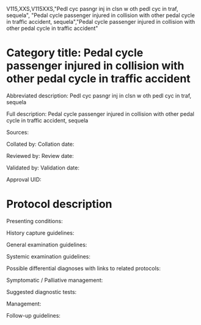 V115,XXS,V115XXS,"Pedl cyc pasngr inj in clsn w oth pedl cyc in traf, sequela", "Pedal cycle passenger injured in collision with other pedal cycle in traffic accident, sequela","Pedal cycle passenger injured in collision with other pedal cycle in traffic accident"
# Category title: Pedal cycle passenger injured in collision with other pedal cycle in traffic accident

Abbreviated description: Pedl cyc pasngr inj in clsn w oth pedl cyc in traf, sequela

Full description: Pedal cycle passenger injured in collision with other pedal cycle in traffic accident, sequela

Sources:

Collated by:
Collation date:

Reviewed by:
Review date:

Validated by:
Validation date:

Approval UID:

# Protocol description

Presenting conditions:

History capture guidelines:

General examination guidelines:

Systemic examination guidelines:

Possible differential diagnoses with links to related protocols:

Symptomatic / Palliative management:

Suggested diagnostic tests:

Management:

Follow-up guidelines:
